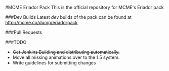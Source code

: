 #MCME Eriador Pack
This is the official repository for MCME's Eriador pack

###Dev Builds
Latest _dev_ builds of the pack can be found at http://mcme.co/dump/eriadorpack

###Pull Requests


###TODO
- ~~Get Jenkins Building and distributing automatically.~~
- Move all missing animations over to the 1.5 system.
- Write guidelines for submitting changes